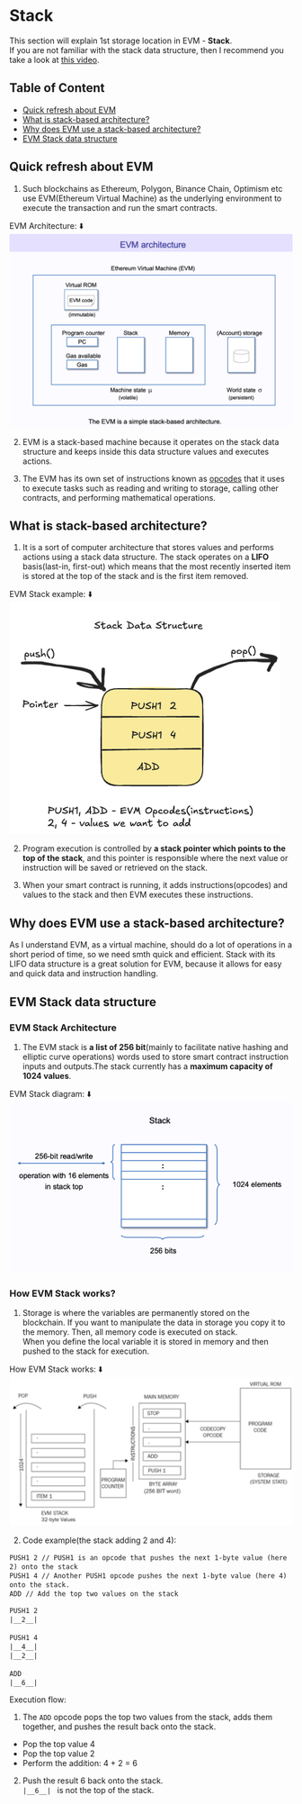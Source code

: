 # Stack
This section will explain 1st storage location in EVM - **Stack**. \
If you are not familiar with the stack data structure, then I recommend you take a look at [this video](https://www.youtube.com/watch?v=FNZ5o9S9prU&t=191s).
## Table of Content 
* [Quick refresh about EVM](#quick-refresh-about-evm)
* [What is stack-based architecture?](#what-is-stack-based-architecture?)
* [Why does EVM use a stack-based architecture?](#why-does-evm-use-a-stack-based-architecture?)
* [EVM Stack data structure](#evm-stack-data-structure)

## Quick refresh about EVM
1.  Such blockchains as Ethereum, Polygon, Binance Chain, Optimism etc use EVM(Ethereum Virtual Machine) as the underlying environment to execute the transaction and run the smart contracts.
 
EVM Architecture: ⬇️ \
![image alt](https://github.com/ohMySol/yul-book-examples/blob/a1ae00fa8a54a9f8d84a194d0257b38f00e3d77f/EVM%20Architecture.jpg)
 
2. EVM is a stack-based machine because it operates on the stack data structure and keeps inside this data structure values and executes actions.

3. The EVM has its own set of instructions known as [opcodes](https://www.evm.codes/) that it uses to execute tasks such as reading and writing to storage, calling other contracts, and performing mathematical operations.

## What is stack-based architecture?
1. It is a sort of computer architecture that stores values and performs actions using a stack data structure. The stack operates on a **LIFO** basis(last-in, first-out) which means that the most recently inserted item is stored at the top of the stack and is the first item removed.

EVM Stack example: ⬇️ \
![image alt](https://github.com/ohMySol/yul-book-examples/blob/e77fbc1827c70c079378234259da3509c8ad1e92/Stack%20data%20structure.jpg)

2. Program execution is controlled by **a stack pointer which points to the top of the stack**, and this pointer is responsible where the next value or instruction will be saved or retrieved on the stack.

3. When your smart contract is running, it adds instructions(opcodes) and values to the stack and then EVM executes these instructions.

## Why does EVM use a stack-based architecture?
As I understand EVM, as a virtual machine, should do a lot of operations in a short period of time, so we need smth quick and efficient. Stack with its LIFO data structure is a great solution for EVM, because it allows for easy and quick data and instruction handling.

## EVM Stack data structure
### EVM Stack Architecture
1. The EVM stack is **a list of 256 bit**(mainly to facilitate native hashing and elliptic curve operations) words used to store smart contract instruction inputs and outputs.The stack currently has a **maximum capacity of 1024 values**. 

EVM Stack diagram: ⬇️ \
![image alt](https://github.com/ohMySol/yul-book-examples/blob/6f0af6ba0bb527326ff6298b5798f3f39c8feb3c/EVM%20Stack.jpg)

### How EVM Stack works?
1. Storage is where the variables are permanently stored on the blockchain. If you want to manipulate the data in storage you copy it to the memory. Then, all memory code is executed on stack. \
When you define the local variable it is stored in memory and then pushed to the stack for execution.

How EVM Stack works: ⬇️ \
![image alt](https://github.com/ohMySol/yul-book-examples/blob/909faac4c7ff76dbde335e031567029a99a6712d/Ho%20EVM%20Stack%20works.png)

2. Code example(the stack adding 2 and 4):
```
PUSH1 2 // PUSH1 is an opcode that pushes the next 1-byte value (here 2) onto the stack 
PUSH1 4 // Another PUSH1 opcode pushes the next 1-byte value (here 4) onto the stack.
ADD // Add the top two values on the stack
```

```
PUSH1 2 
|__2__|

PUSH1 4
|__4__|
|__2__|

ADD
|__6__|
```
Execution flow:
1. The `ADD` opcode pops the top two values from the stack, adds them together, and pushes the result back onto the stack.
 - Pop the top value 4
 - Pop the top value 2
 - Perform the addition: 4 + 2 = 6
2. Push the result 6 back onto the stack.\
`|__6__| ` is not the top of the stack.
